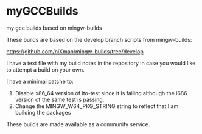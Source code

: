 # myGCCBuilds
my gcc builds based on mingw-builds

These builds are based on the develop branch scripts from mingw-builds:

https://github.com/niXman/mingw-builds/tree/develop

I have a text file with my build notes in the repository in case you would like to attempt a build on your own.

I have a minimal patche to:

1) Disable x86_64 version of lto-test since it is failing although the i686 version of the same test is passing.
2) Change the MINGW_W64_PKG_STRING string to reflect that I am building the packages

These builds are made available as a community service.

